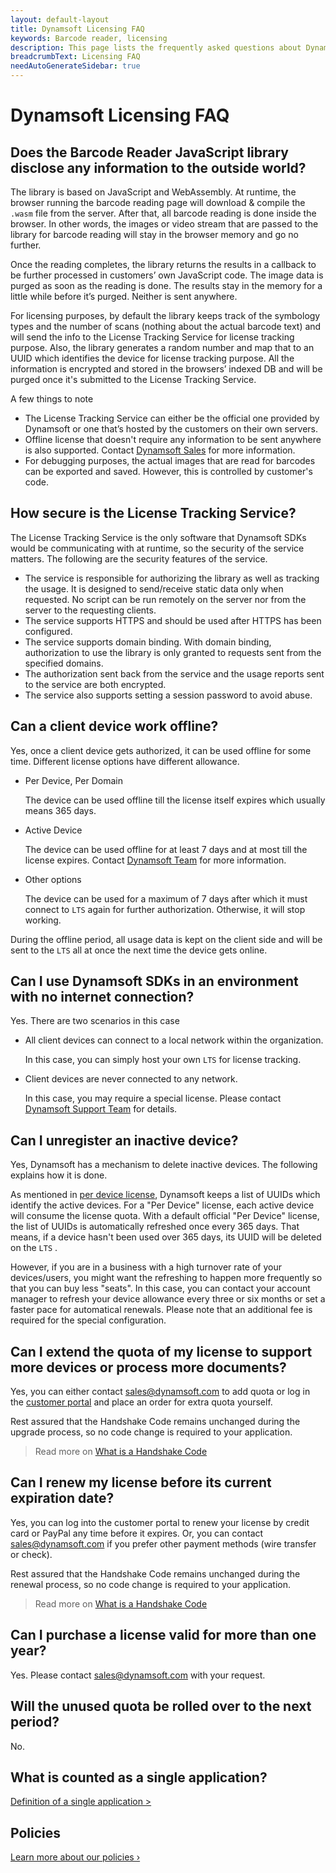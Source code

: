 ```yaml
---
layout: default-layout
title: Dynamsoft Licensing FAQ
keywords: Barcode reader, licensing
description: This page lists the frequently asked questions about Dynamsoft's License Tracking Service.
breadcrumbText: Licensing FAQ
needAutoGenerateSidebar: true
---
```


# Dynamsoft Licensing FAQ

## Does the Barcode Reader JavaScript library disclose any information to the outside world?

The library is based on JavaScript and WebAssembly. At runtime, the browser running the barcode reading page will download & compile the `.wasm` file from the server. After that, all barcode reading is done inside the browser. In other words, the images or video stream that are passed to the library for barcode reading will stay in the browser memory and go no further.

Once the reading completes, the library returns the results in a callback to be further processed in customers’ own JavaScript code. The image data is purged as soon as the reading is done. The results stay in the memory for a little while before it’s purged. Neither is sent anywhere.

For licensing purposes, by default the library keeps track of the symbology types and the number of scans (nothing about the actual barcode text) and will send the info to the License Tracking Service for license tracking purpose. Also, the library generates a random number and map that to an UUID which identifies the device for license tracking purpose. All the information is encrypted and stored in the browsers’ indexed DB and will be purged once it's submitted to the License Tracking Service.

A few things to note

* The License Tracking Service can either be the official one provided by Dynamsoft or one that’s hosted by the customers on their own servers.
* Offline license that doesn't require any information to be sent anywhere is also supported. Contact [Dynamsoft Sales](mailto:sales@dynamsoft.com) for more information.
* For debugging purposes, the actual images that are read for barcodes can be exported and saved. However, this is controlled by customer's code.

## How secure is the License Tracking Service?

The License Tracking Service is the only software that Dynamsoft SDKs would be communicating with at runtime, so the security of the service matters. The following are the security features of the service.

* The service is responsible for authorizing the library as well as tracking the usage. It is designed to send/receive static data only when requested. No script can be run remotely on the server nor from the server to the requesting clients.
* The service supports HTTPS and should be used after HTTPS has been configured.
* The service supports domain binding. With domain binding, authorization to use the library is only granted to requests sent from the specified domains.
* The authorization sent back from the service and the usage reports sent to the service are both encrypted.
* The service also supports setting a session password to avoid abuse.

## Can a client device work offline?

Yes, once a client device gets authorized, it can be used offline for some time. Different license options have different allowance.

* Per Device, Per Domain

  The device can be used offline till the license itself expires which usually means 365 days.

* Active Device

  The device can be used offline for at least 7 days and at most till the license expires. Contact [Dynamsoft Team](mailto:sales@dynamsoft.com) for more information.

* Other options

  The device can be used for a maximum of 7 days after which it must connect to `LTS` again for further authorization. Otherwise, it will stop working.

During the offline period, all usage data is kept on the client side and will be sent to the `LTS` all at once the next time the device gets online.

## Can I use Dynamsoft SDKs in an environment with no internet connection?

Yes. There are two scenarios in this case

* All client devices can connect to a local network within the organization.

  In this case, you can simply host your own `LTS` for license tracking.

* Client devices are never connected to any network.

  In this case, you may require a special license. Please contact [Dynamsoft Support Team](mailto:support@dynamsoft.com) for details.

## Can I unregister an inactive device?

Yes, Dynamsoft has a mechanism to delete inactive devices. The following explains how it is done.

As mentioned in [per device license]({{site.about}}licensetypes.html#per-device), Dynamsoft keeps a list of UUIDs which identify the active devices. For a "Per Device" license, each active device will consume the license quota. With a default official "Per Device" license, the list of UUIDs is automatically refreshed once every 365 days. That means, if a device hasn't been used over 365 days, its UUID will be deleted on the `LTS` .

However, if you are in a business with a high turnover rate of your devices/users, you might want the refreshing to happen more frequently so that you can buy less "seats". In this case, you can contact your account manager to refresh your device allowance every three or six months or set a faster pace for automatical renewals. Please note that an additional fee is required for the special configuration.

## Can I extend the quota of my license to support more devices or process more documents?

Yes, you can either contact [sales@dynamsoft.com](mailto:sales@dynamsoft.com) to add quota or log in the [customer portal](https://www.dynamsoft.com/customer/order/list) and place an order for extra quota yourself.

Rest assured that the Handshake Code remains unchanged during the upgrade process, so no code change is required to your application.

> Read more on [What is a Handshake Code]({{site.about}}terms.html#handshake-code)

## Can I renew my license before its current expiration date?

Yes, you can log into the customer portal to renew your license by credit card or PayPal any time before it expires. Or, you can contact [sales@dynamsoft.com](mailto:sales@dynamsoft.com) if you prefer other payment methods (wire transfer or check).

Rest assured that the Handshake Code remains unchanged during the renewal process, so no code change is required to your application.

> Read more on [What is a Handshake Code]({{site.about}}terms.html#handshake-code)

## Can I purchase a license valid for more than one year?

Yes. Please contact [sales@dynamsoft.com](mailto:sales@dynamsoft.com) with your request.

## Will the unused quota be rolled over to the next period?

No.

## What is counted as a single application?

[Definition of a single application >](https://www.dynamsoft.com/Products/single-application.aspx)

## Policies

[Learn more about our policies ›](https://www.dynamsoft.com/Products/policies.aspx)
